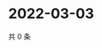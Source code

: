 # 2022-03-03

共 0 条

<!-- BEGIN WEIBO -->
<!-- 最后更新时间 Thu Mar 03 2022 16:22:35 GMT+0800 (China Standard Time) -->

<!-- END WEIBO -->
